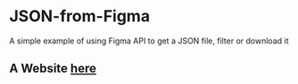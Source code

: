# JSON-from-Figma

A simple example of using Figma API to get a JSON file, filter or download it

## A Website [here](https://pavellaptev.github.io/JSON-from-Figma/#)

